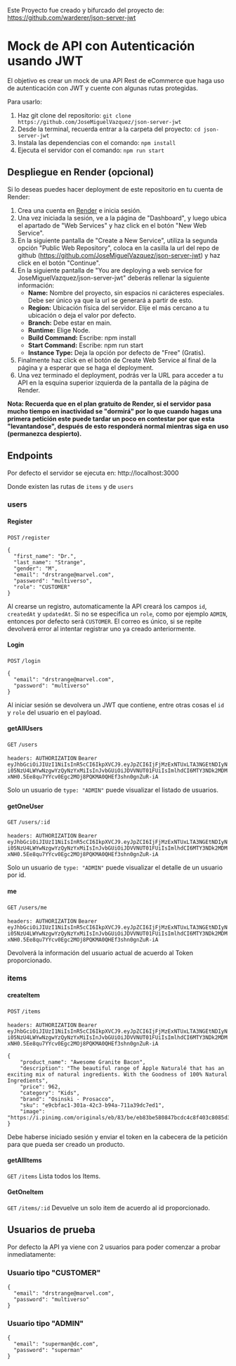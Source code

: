 Este Proyecto fue creado y bifurcado del proyecto de: https://github.com/warderer/json-server-jwt

# Mock de API con Autenticación usando JWT

El objetivo es crear un mock de una API Rest de eCommerce que haga uso de autenticación con JWT y cuente con algunas rutas protegidas.

Para usarlo:
1) Haz git clone del repositorio: `git clone https://github.com/JoseMiguelVazquez/json-server-jwt`
2) Desde la terminal, recuerda entrar a la carpeta del proyecto: `cd json-server-jwt`
3) Instala las dependencias con el comando: `npm install`
4) Ejecuta el servidor con el comando: `npm run start`

## Despliegue en Render (opcional)
Si lo deseas puedes hacer deployment de este repositorio en tu cuenta de Render:
1) Crea una cuenta en [Render](https://render.com/) e inicia sesión.
2) Una vez iniciada la sesión, ve a la página de "Dashboard", y luego ubica el apartado de "Web Services" y haz click en el botón "New Web Service".
3) En la siguiente pantalla de "Create a New Service", utiliza la segunda opción "Public Web Repository", coloca en la casilla la url del repo de github (https://github.com/JoseMiguelVazquez/json-server-jwt) y haz click en el botón "Continue".
4) En la siguiente pantalla de "You are deploying a web service for JoseMiguelVazquez/json-server-jwt" deberás rellenar la siguiente información:
   - **Name:** Nombre del proyecto, sin espacios ni carácteres especiales. Debe ser único ya que la url se generará a partir de esto.
   - **Region:** Ubicación física del servidor. Elije el más cercano a tu ubicación o deja el valor por defecto.
   - **Branch:** Debe estar en main.
   - **Runtime:** Elige Node.
   - **Build Command:** Escribe: npm install
   - **Start Command:** Escribe: npm run start
   - **Instance Type:** Deja la opción por defecto de "Free" (Gratis).
5) Finalmente haz click en el botón de Create Web Service al final de la página y a esperar que se haga el deployment.
6) Una vez terminado el deployment, podrás ver la URL para acceder a tu API en la esquina superior izquierda de la pantalla de la página de Render.

**Nota: Recuerda que en el plan gratuito de Render, si el servidor pasa mucho tiempo en inactividad se "dormirá" por lo que cuando hagas una primera petición este puede tardar un poco en contestar por que esta "levantandose", después de esto responderá normal mientras siga en uso (permanezca despierto).**

## Endpoints
Por defecto el servidor se ejecuta en: http://localhost:3000

Donde existen las rutas de `items` y de `users`

### users

#### Register
`POST`
`/register`

```
{
  "first_name": "Dr.",
  "last_name": "Strange",
  "gender": "M",
  "email": "drstrange@marvel.com",
  "password": "multiverso",
  "role": "CUSTOMER"
}
```
Al crearse un registro, automaticamente la API creará los campos `id`, `createdAt` y `updatedAt`.
Si no se especifica un `role`, como por ejemplo `ADMIN`, entonces por defecto será `CUSTOMER`.
El correo es único, si se repite devolverá error al intentar registrar uno ya creado anteriormente.

#### Login
`POST`
`/login`
```
{
  "email": "drstrange@marvel.com",
  "password": "multiverso"
}
```
Al iniciar sesión se devolvera un JWT que contiene, entre otras cosas el `id` y `role` del usuario en el payload.

#### getAllUsers
`GET`
`/users`

`headers: AUTHORIZATION`
`Bearer eyJhbGciOiJIUzI1NiIsInR5cCI6IkpXVCJ9.eyJpZCI6IjFjMzExNTUxLTA3NGEtNDIyNi05NzU4LWYwNzgwYzQyNzYxMiIsInJvbGUiOiJDVVNUT01FUiIsImlhdCI6MTY3NDk2MDMxNH0.5Ee8qu7YYcv0Egc2MOj8PQKMA0QHEf3shn0gnZuR-iA`

Solo un usuario de `type: "ADMIN"` puede visualizar el listado de usuarios.

#### getOneUser
`GET`
`/users/:id`

`headers: AUTHORIZATION`
`Bearer eyJhbGciOiJIUzI1NiIsInR5cCI6IkpXVCJ9.eyJpZCI6IjFjMzExNTUxLTA3NGEtNDIyNi05NzU4LWYwNzgwYzQyNzYxMiIsInJvbGUiOiJDVVNUT01FUiIsImlhdCI6MTY3NDk2MDMxNH0.5Ee8qu7YYcv0Egc2MOj8PQKMA0QHEf3shn0gnZuR-iA`

Solo un usuario de `type: "ADMIN"` puede visualizar el detalle de un usuario por id.

#### me
`GET`
`/users/me`

`headers: AUTHORIZATION`
`Bearer eyJhbGciOiJIUzI1NiIsInR5cCI6IkpXVCJ9.eyJpZCI6IjFjMzExNTUxLTA3NGEtNDIyNi05NzU4LWYwNzgwYzQyNzYxMiIsInJvbGUiOiJDVVNUT01FUiIsImlhdCI6MTY3NDk2MDMxNH0.5Ee8qu7YYcv0Egc2MOj8PQKMA0QHEf3shn0gnZuR-iA`

Devolverá la información del usuario actual de acuerdo al Token proporcionado.

### items

#### createItem
`POST`
`/items`

`headers: AUTHORIZATION`
`Bearer eyJhbGciOiJIUzI1NiIsInR5cCI6IkpXVCJ9.eyJpZCI6IjFjMzExNTUxLTA3NGEtNDIyNi05NzU4LWYwNzgwYzQyNzYxMiIsInJvbGUiOiJDVVNUT01FUiIsImlhdCI6MTY3NDk2MDMxNH0.5Ee8qu7YYcv0Egc2MOj8PQKMA0QHEf3shn0gnZuR-iA`

```
{
    "product_name": "Awesome Granite Bacon",
    "description": "The beautiful range of Apple Naturalé that has an exciting mix of natural ingredients. With the Goodness of 100% Natural Ingredients",
    "price": 962,
    "category": "Kids",
    "brand": "Osinski - Prosacco",
    "sku": "e9cbfac1-301a-42c3-b94a-711a39dc7ed1",
    "image": "https://i.pinimg.com/originals/eb/83/be/eb83be580847bcdc4c8f403c8085d3c8.jpg"
}
```
Debe haberse iniciado sesión y enviar el token en la cabecera de la petición para que pueda ser creado un producto.

#### getAllItems
`GET`
`/items`
Lista todos los Items.

#### GetOneItem
`GET`
`/items/:id`
Devuelve un solo item de acuerdo al id proporcionado.

## Usuarios de prueba
Por defecto la API ya viene con 2 usuarios para poder comenzar a probar inmediatamente:

### Usuario tipo "CUSTOMER"
```
{
  "email": "drstrange@marvel.com",
  "password": "multiverso"
}
```

### Usuario tipo "ADMIN"
```
{
  "email": "superman@dc.com",
  "password": "superman"
}
```
